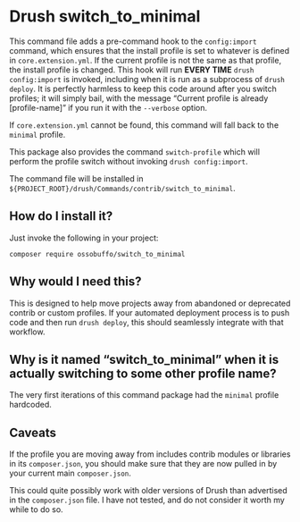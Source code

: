# Drush switch_to_minimal

This command file adds a pre-command hook to the `config:import` command,
which ensures that the install profile is set to whatever is defined in
`core.extension.yml`. If the current profile is not the same as that
profile, the install profile is changed. This hook will run **EVERY TIME**
`drush config:import` is invoked, including when it is run as a subprocess
of `drush deploy`. It is perfectly harmless to keep this code
around after you switch profiles; it will simply bail, with the message
“Current profile is already \[profile-name]” if you run it with the
`--verbose` option.

If `core.extension.yml` cannot be found, this command will fall back
to the `minimal` profile.

This package also provides the command `switch-profile` which will
perform the profile switch without invoking `drush config:import`.

The command file will be installed in `${PROJECT_ROOT}/drush/Commands/contrib/switch_to_minimal`.

## How do I install it?

Just invoke the following in your project:

```
composer require ossobuffo/switch_to_minimal
```

## Why would I need this?

This is designed to help move projects away from abandoned or deprecated
contrib or custom profiles. If your automated deployment process is to
push code and then run `drush deploy`, this should seamlessly integrate
with that workflow.

## Why is it named “switch_to_minimal” when it is actually switching to some other profile name?

The very first iterations of this command package had the `minimal` profile
hardcoded.

## Caveats

If the profile you are moving away from includes contrib modules or libraries
in its `composer.json`, you should make sure that they are now pulled in by
your current main `composer.json`.

This could quite possibly work with older versions of Drush than
advertised in the `composer.json` file. I have not tested, and do not
consider it worth my while to do so.
